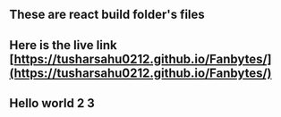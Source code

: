 ## These are react build folder's files

## Here is the live link [https://tusharsahu0212.github.io/Fanbytes/](https://tusharsahu0212.github.io/Fanbytes/)

## Hello world 2 3